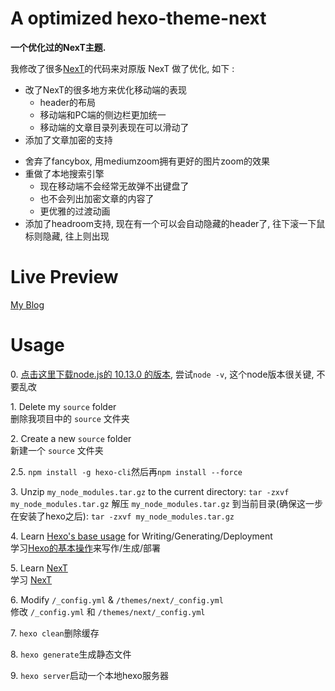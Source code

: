 # A optimized hexo-theme-next

**一个优化过的NexT主题.** 

我修改了很多[NexT](https://github.com/iissnan/hexo-theme-next)的代码来对原版 NexT 做了优化, 如下 : 

- 改了NexT的很多地方来优化移动端的表现
    - header的布局
    - 移动端和PC端的侧边栏更加统一
    - 移动端的文章目录列表现在可以滑动了
- 添加了文章加密的支持
<!-- - 升级到了fancybox3并完成适配, 3更流畅且拥有更多效果 -->
- 舍弃了fancybox, 用mediumzoom拥有更好的图片zoom的效果
- 重做了本地搜索引擎
    - 现在移动端不会经常无故弹不出键盘了
    - 也不会列出加密文章的内容了
    - 更优雅的过渡动画
- 添加了headroom支持, 现在有一个可以会自动隐藏的header了, 往下滚一下鼠标则隐藏, 往上则出现


# Live Preview

[My Blog](https://hulinhong.com)


# Usage

<!-- 0\. Install [Hexo](https://hexo.io/docs/index.html)  
    安装 [Hexo](https://hexo.io/zh-cn/docs/) -->
0\. [点击这里下载node.js的 10.13.0 的版本](https://nodejs.org/en/blog/release/v10.13.0), 尝试`node -v`, 这个node版本很关键, 不要乱改

1\. Delete my `source` folder  
    删除我项目中的 `source` 文件夹

2\. Create a new `source` folder  
    新建一个 `source` 文件夹
    
2.5\. `npm install -g hexo-cli`然后再`npm install --force`
    
3\. Unzip `my_node_modules.tar.gz` to the current directory: `tar -zxvf my_node_modules.tar.gz`
    解压 `my_node_modules.tar.gz` 到当前目录(确保这一步在安装了hexo之后): `tar -zxvf my_node_modules.tar.gz`

4\. Learn [Hexo's base usage](https://hexo.io/docs/index.html) for Writing/Generating/Deployment  
    学习[Hexo的基本操作](https://hexo.io/zh-cn/docs/index.html)来写作/生成/部署

5\. Learn [NexT](http://theme-next.iissnan.com/getting-started.html)  
    学习 [NexT](http://theme-next.iissnan.com/getting-started.html)

6\. Modify ` /_config.yml ` & ` /themes/next/_config.yml `  
    修改 ` /_config.yml ` 和 ` /themes/next/_config.yml `

7\. `hexo clean`删除缓存

8\. `hexo generate`生成静态文件

9\. `hexo server`启动一个本地hexo服务器